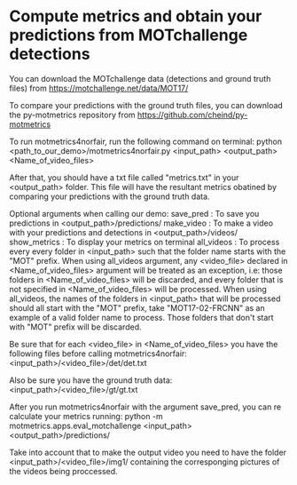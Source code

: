 # Compute metrics and obtain your predictions from MOTchallenge detections

You can download the MOTchallenge data (detections and ground truth files) from https://motchallenge.net/data/MOT17/

To compare your predictions with the ground truth files, you can download the py-motmetrics repository from
https://github.com/cheind/py-motmetrics

To run motmetrics4norfair, run the following command on terminal:
    python <path_to_our_demo>/motmetrics4norfair.py <input_path> <output_path> <Name_of_video_files>

After that, you should have a txt file called "metrics.txt" in your <output_path> folder. This file will have the resultant metrics obatined by comparing your predictions with the ground truth data.

Optional arguments when calling our demo:
    save_pred : To save you predictions in <output_path>/predictions/
    make_video : To make a video with your predictions and detections in <output_path>/videos/
    show_metrics : To display your metrics on terminal 
    all_videos : To process every every folder in <input_path> such that the folder name starts with the "MOT" prefix. 
                When using all_videos argument, any <video_file> declared in <Name_of_video_files> argument will be treated as an exception, 
                i.e: those folders in <Name_of_video_files> will be discarded, and every folder that is not specified in <Name_of_video_files> will be processed.
                When using all_videos, the names of the folders in <input_path> that will be processed should all start with the "MOT" prefix, take "MOT17-02-FRCNN" as an example of a valid folder name to process. Those folders that don't start with "MOT" prefix will be discarded.

Be sure that for each <video_file> in <Name_of_video_files> you have the following files before calling motmetrics4norfair:
    <input_path>/<video_file>/det/det.txt

Also be sure you have the ground truth data:
    <input_path>/<video_file>/gt/gt.txt

After you run motmetrics4norfair with the argument save_pred, you can re calculate your metrics running:
    python -m motmetrics.apps.eval_motchallenge <input_path> <output_path>/predictions/

Take into account that to make the output video you need to have the folder <input_path>/<video_file>/img1/ containing the corresponging pictures of the videos being proccessed.